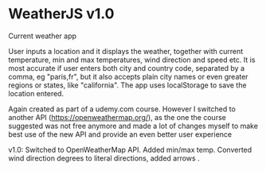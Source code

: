 # WeatherJS v1.0
Current weather app

User inputs a location and it displays the weather, together with current temperature, min and max temperatures, wind direction and speed etc. It is most accurate if user enters both city and country code, separated by a comma, eg "paris,fr", but it also accepts plain city names or even greater regions or states, like "california". The app uses localStorage to save the location entered.

Again created as part of a udemy.com course. However I switched to another API (https://openweathermap.org/), as the one the course suggested was not free anymore and made a lot of changes myself to make best use of the new API and provide an even better user experience

v1.0: Switched to OpenWeatherMap API. Added min/max temp. Converted wind direction degrees to literal directions, added arrows .
